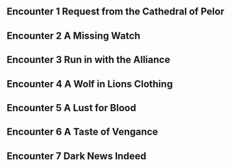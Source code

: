 ## Encounter 1 Request from the Cathedral of Pelor

## Encounter 2 A Missing Watch

## Encounter 3 Run in with the Alliance

## Encounter 4 A Wolf in Lions Clothing

## Encounter 5 A Lust for Blood

## Encounter 6 A Taste of Vengance

## Encounter 7 Dark News Indeed
